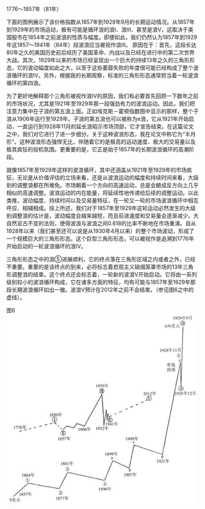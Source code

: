 1776～1857年（81年）

下面的图例展示了该价格指数从1857年到1929年9月的长期运动情况。从1857年到1929年的市场运动，极有可能是循环浪的浪Ⅰ、浪Ⅲ、甚至是浪V，这取决于美国股市在1854年之前波浪的性质与幅度。即便如此，我们仍然认为1857年到1929年这1857～1941年（84年）段波浪应当被视作浪Ⅲ。
原因在于：首先，这段长达80年之久的美国历史前后经历了美国革命、内战以及已经在进行中的第二次世界大战。其次，1929年以来的市场已经呈现出一个巨大的持续13年之久的三角形形态，它的波动幅度如此之大，以至于这些萎靡失败的年度很可能已经构成了整个波浪循环的浪Ⅳ。另外，根据我的长期观察，标准的三角形形态通常担当着一轮波浪循环的第四浪。

为了更好地解释那个三角形被视作浪Ⅳ的原因，我们有必要首先回顾一下数年之前的市场状况，尤其是1921年至1929年那一段强劲有力的波浪运动。因此，我们把注意力集中在子浪的第五浪上面。正如埃克斯－霍顿指数图中显示的那样，整个子浪从1906年运行至1929年。子浪的第五浪也可以被称为e浪，它从1921年开始启动，一直运行到1928年11月的延长浪昭示市场顶部，它才宣告结束。在这篇论文之中，我们对它进行了进一步细分。关于这种波浪形态，我在论文中称它为“半月形”。这种波浪形态强悍无比，伴随着它的是极高的运动速度、极大的交易量以及极其疯狂的投机氛围。更重要的是，它正是始于1857年的长期波浪循环的高潮阶段。

就像1857年至1929年这样的波浪循环，其中还涵盖从1921年至1929年的市场疯狂，无论是从价值评估的立场来看，还是从波浪运动的幅度和持续时间来看，大级别的调整浪都在所难免。市场朝着一个方向的高速运动，总是会酿成反方向上几乎相似的高速调整。波浪运动的内在能量，将延续性地传递给后续的调整运动。以此类推，波动幅度、持续时间以及交易量特征，在一轮又一轮的市场波浪循环中相互呼应、相辅相成。综上所述，我们对于1857年至1929年这轮运动必然发生的大级别调整浪的估计是，波动幅度会越来越短，而且前进速度和交易量会逐渐减少。大自然亘古不变的法则，使得波浪与波浪之间0.618的比率不断地在市场重演。自从1928年以来（我们甚至还可以说是从1930年4月以来）的整个市场波动，形成了一个规模巨大的三角形形态。这个巨型三角形形态，可以被视作是追溯到1776年开始启动的一轮波浪循环的浪Ⅳ。

三角形形态之中的浪⑤进展顺利，它的终点落在三角形区域之内或者之外，已经不重要。重要的是该终点的到来，必将标志着悲观主义硝烟笼罩市场的13年三角形调整浪的结束。这个终点还会标志着，一轮新的波浪V开始启动。它将由一系列级别较小的波浪循环构成，它在诸多方面的特征，均有可能与1857年至1929年那段长期波浪循环如出一辙。波浪V预计在2012年之前不会结束。（参见图6之中的虚线）。

图6
![](./img/6.png)

